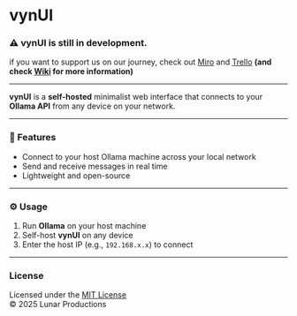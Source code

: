 # vynUI

### ⚠️ vynUI is still in development. 
if you want to support us on our journey, check out [Miro](https://miro.com/app/board/uXjVJ7OeXkk=/?share_link_id=892158054911) and [Trello](https://trello.com/invite/b/68ebc81134885dadd979a9aa/ATTI2d2c4fe8aa99a17fe9f12413d53fd2c0EA82AA47/vynui)
**(and check [Wiki](https://github.com/python-mxnt/vynUI/wiki) for more information)**

---

**vynUI** is a **self-hosted** minimalist web interface that connects to your **Ollama API** from any device on your network.

---

### 🔗 Features
- Connect to your host Ollama machine across your local network  
- Send and receive messages in real time  
- Lightweight and open-source  

---

### ⚙️ Usage
1. Run **Ollama** on your host machine  
2. Self-host **vynUI** on any device  
3. Enter the host IP (e.g., `192.168.x.x`) to connect  

---

### License
Licensed under the [MIT License](LICENSE.md)  
© 2025 Lunar Productions
